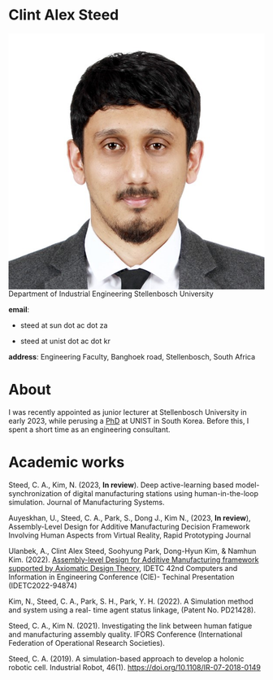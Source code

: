 # Clint Alex Steed

<img src="ID_2022.jpg" align="left">

Department of Industrial Engineering Stellenbosch University

**email**: 

- steed at sun dot ac dot za 

- steed at unist dot ac dot kr

**address**: Engineering Faculty, Banghoek road, Stellenbosch, South Africa

# About

I was recently appointed as junior lecturer at Stellenbosch University in early 2023, while perusing a [PhD](phd.md) at UNIST in South Korea.  Before this, I spent a short time as an engineering consultant.

# Academic works

Steed, C. A., Kim, N. (2023, **In review**). Deep active-learning based model-synchronization of digital manufacturing stations using human-in-the-loop simulation. Journal of Manufacturing Systems.

Auyeskhan, U., Steed, C. A., Park, S., Dong J., Kim N., (2023, **In review**), Assembly-Level Design
for Additive Manufacturing Decision Framework Involving Human Aspects from Virtual Reality,
Rapid Prototyping Journal

Ulanbek, A., Clint Alex Steed, Soohyung Park, Dong-Hyun Kim, &#38; Namhun Kim. (2022).
[Assembly-level Design for Additive Manufacturing framework supported by Axiomatic Design Theory](./Docs/IDECT2022.pdf),
IDETC 42nd Computers and Information in Engineering Conference (CIE)- Techinal Presentation (IDETC2022-94874)


Kim, N., Steed, C. A., Park, S. H., Park, Y. H. (2022). A Simulation method and system using a real-
time agent status linkage, (Patent No. PD21428).

Steed, C. A., Kim N. (2021). Investigating the link between human fatigue and manufacturing
assembly quality. IFORS Conference (International Federation of Operational Research Societies).

Steed, C. A. (2019). A simulation-based approach to develop a holonic robotic cell. Industrial
Robot, 46(1). https://doi.org/10.1108/IR-07-2018-0149

